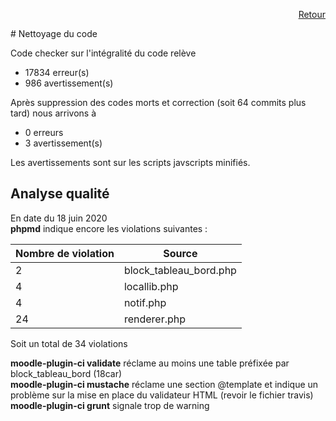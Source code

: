 <p align="right"><a href="./index"> Retour </a></p>
# Nettoyage du code

Code checker sur l'intégralité du code relève 
 * 17834 erreur(s)
 * 986 avertissement(s) 

Après suppression des codes morts et correction (soit 64 commits plus tard) nous arrivons à 
 * 0 erreurs
 * 3 avertissement(s)
 
 Les avertissements sont sur les scripts javscripts minifiés.
 
 ## Analyse qualité  

En date du 18 juin 2020  
**phpmd** indique encore les violations suivantes :

|  Nombre de violation | Source              |
|----------------------|---------------------|
|  2 | block_tableau_bord.php |
|  4 | locallib.php  |
|  4 | notif.php  |
| 24 | renderer.php |

Soit un total de 34 violations

**moodle-plugin-ci validate** réclame au moins une table préfixée par block_tableau_bord (18car)  
**moodle-plugin-ci mustache** réclame une section @template et indique un problème sur la mise en place du validateur HTML (revoir le fichier travis)  
**moodle-plugin-ci grunt** signale trop de warning




